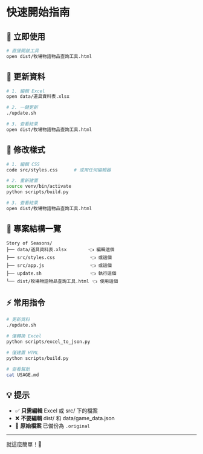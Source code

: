 # 快速開始指南

## 🚀 立即使用

```bash
# 直接開啟工具
open dist/牧場物語物品查詢工具.html
```

## 📝 更新資料

```bash
# 1. 編輯 Excel
open data/道具資料表.xlsx

# 2. 一鍵更新
./update.sh

# 3. 查看結果
open dist/牧場物語物品查詢工具.html
```

## 🎨 修改樣式

```bash
# 1. 編輯 CSS
code src/styles.css      # 或用任何編輯器

# 2. 重新建置
source venv/bin/activate
python scripts/build.py

# 3. 查看結果
open dist/牧場物語物品查詢工具.html
```

## 📂 專案結構一覽

```
Story of Seasons/
├── data/道具資料表.xlsx        👈 編輯這個
├── src/styles.css             👈 或這個
├── src/app.js                 👈 或這個
├── update.sh                  👈 執行這個
└── dist/牧場物語物品查詢工具.html 👈 使用這個
```

## ⚡ 常用指令

```bash
# 更新資料
./update.sh

# 僅轉換 Excel
python scripts/excel_to_json.py

# 僅建置 HTML
python scripts/build.py

# 查看幫助
cat USAGE.md
```

## 💡 提示

- ✅ **只需編輯** Excel 或 src/ 下的檔案
- ❌ **不要編輯** dist/ 和 data/game_data.json
- 📁 **原始檔案** 已備份為 `.original`

---

就這麼簡單！🎉

